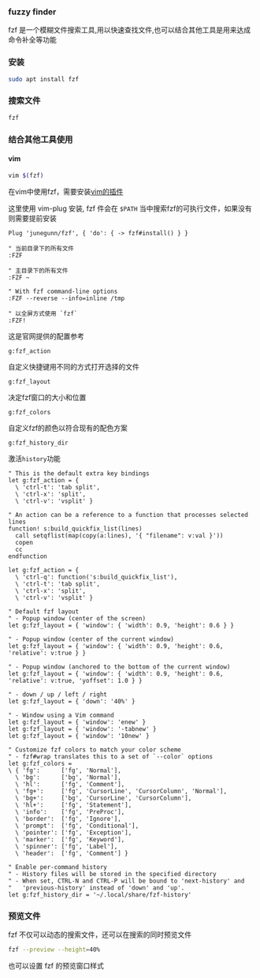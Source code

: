 ### fuzzy finder 

fzf 是一个模糊文件搜索工具,用以快速查找文件,也可以结合其他工具是用来达成命令补全等功能

### 安装

```sh
sudo apt install fzf
```


### 搜索文件

```sh
fzf 
```

### 结合其他工具使用


#### vim 

```sh
vim $(fzf)
```

在vim中使用fzf，需要安装[vim的插件](https://github.com/junegunn/fzf/blob/master/README-VIM.md)

这里使用 vim-plug 安装, fzf 件会在 `$PATH` 当中搜索fzf的可执行文件，如果没有则需要提前安装

```vim
Plug 'junegunn/fzf', { 'do': { -> fzf#install() } }
```

```vim
" 当前目录下的所有文件
:FZF

" 主目录下的所有文件
:FZF ~

" With fzf command-line options
:FZF --reverse --info=inline /tmp

" 以全屏方式使用 `fzf`
:FZF!
```


这是官网提供的配置参考

`g:fzf_action`

自定义快捷键用不同的方式打开选择的文件

`g:fzf_layout`

决定fzf窗口的大小和位置

`g:fzf_colors`

自定义fzf的颜色以符合现有的配色方案

`g:fzf_history_dir`

激活`history`功能

```vim
" This is the default extra key bindings
let g:fzf_action = {
  \ 'ctrl-t': 'tab split',
  \ 'ctrl-x': 'split',
  \ 'ctrl-v': 'vsplit' }

" An action can be a reference to a function that processes selected lines
function! s:build_quickfix_list(lines)
  call setqflist(map(copy(a:lines), '{ "filename": v:val }'))
  copen
  cc
endfunction

let g:fzf_action = {
  \ 'ctrl-q': function('s:build_quickfix_list'),
  \ 'ctrl-t': 'tab split',
  \ 'ctrl-x': 'split',
  \ 'ctrl-v': 'vsplit' }

" Default fzf layout
" - Popup window (center of the screen)
let g:fzf_layout = { 'window': { 'width': 0.9, 'height': 0.6 } }

" - Popup window (center of the current window)
let g:fzf_layout = { 'window': { 'width': 0.9, 'height': 0.6, 'relative': v:true } }

" - Popup window (anchored to the bottom of the current window)
let g:fzf_layout = { 'window': { 'width': 0.9, 'height': 0.6, 'relative': v:true, 'yoffset': 1.0 } }

" - down / up / left / right
let g:fzf_layout = { 'down': '40%' }

" - Window using a Vim command
let g:fzf_layout = { 'window': 'enew' }
let g:fzf_layout = { 'window': '-tabnew' }
let g:fzf_layout = { 'window': '10new' }

" Customize fzf colors to match your color scheme
" - fzf#wrap translates this to a set of `--color` options
let g:fzf_colors =
\ { 'fg':      ['fg', 'Normal'],
  \ 'bg':      ['bg', 'Normal'],
  \ 'hl':      ['fg', 'Comment'],
  \ 'fg+':     ['fg', 'CursorLine', 'CursorColumn', 'Normal'],
  \ 'bg+':     ['bg', 'CursorLine', 'CursorColumn'],
  \ 'hl+':     ['fg', 'Statement'],
  \ 'info':    ['fg', 'PreProc'],
  \ 'border':  ['fg', 'Ignore'],
  \ 'prompt':  ['fg', 'Conditional'],
  \ 'pointer': ['fg', 'Exception'],
  \ 'marker':  ['fg', 'Keyword'],
  \ 'spinner': ['fg', 'Label'],
  \ 'header':  ['fg', 'Comment'] }

" Enable per-command history
" - History files will be stored in the specified directory
" - When set, CTRL-N and CTRL-P will be bound to 'next-history' and
"   'previous-history' instead of 'down' and 'up'.
let g:fzf_history_dir = '~/.local/share/fzf-history'
``` 


### 预览文件

fzf 不仅可以动态的搜索文件，还可以在搜索的同时预览文件

```sh
fzf --preview --height=40%
```

也可以设置 fzf 的预览窗口样式

